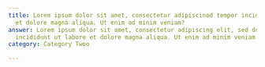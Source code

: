 ```yaml
---
title: Lorem ipsum dolor sit amet, consectetur adipiscinod tempor incididunt ut labore
  et dolore magna aliqua. Ut enim ad minim veniam?
answer: Lorem ipsum dolor sit amet, consectetur adipiscing elit, sed do eiusmod tempor
  incididunt ut labore et dolore magna aliqua. Ut enim ad minim veniam
category: Category Twoo

---
```

